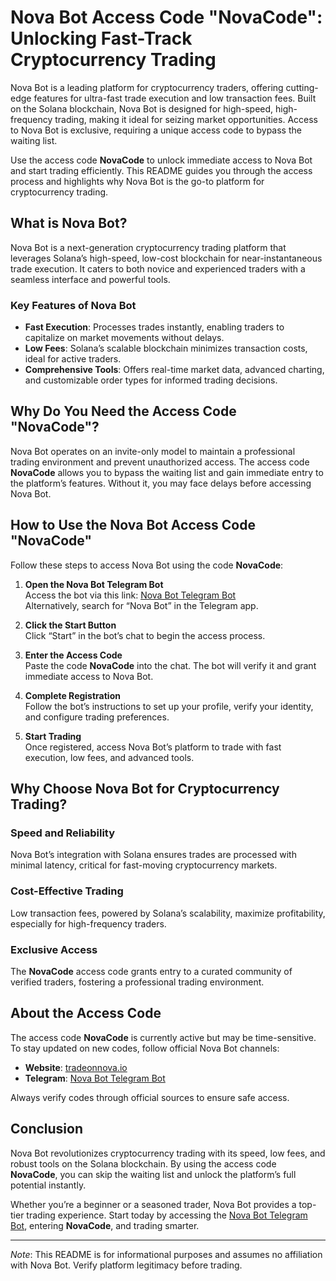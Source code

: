# Nova Bot Access Code "NovaCode": Unlocking Fast-Track Cryptocurrency Trading

Nova Bot is a leading platform for cryptocurrency traders, offering cutting-edge features for ultra-fast trade execution and low transaction fees. Built on the Solana blockchain, Nova Bot is designed for high-speed, high-frequency trading, making it ideal for seizing market opportunities. Access to Nova Bot is exclusive, requiring a unique access code to bypass the waiting list.

Use the access code **NovaCode** to unlock immediate access to Nova Bot and start trading efficiently. This README guides you through the access process and highlights why Nova Bot is the go-to platform for cryptocurrency trading.

## What is Nova Bot?

Nova Bot is a next-generation cryptocurrency trading platform that leverages Solana’s high-speed, low-cost blockchain for near-instantaneous trade execution. It caters to both novice and experienced traders with a seamless interface and powerful tools.

### Key Features of Nova Bot
- **Fast Execution**: Processes trades instantly, enabling traders to capitalize on market movements without delays.
- **Low Fees**: Solana’s scalable blockchain minimizes transaction costs, ideal for active traders.
- **Comprehensive Tools**: Offers real-time market data, advanced charting, and customizable order types for informed trading decisions.

## Why Do You Need the Access Code "NovaCode"?

Nova Bot operates on an invite-only model to maintain a professional trading environment and prevent unauthorized access. The access code **NovaCode** allows you to bypass the waiting list and gain immediate entry to the platform’s features. Without it, you may face delays before accessing Nova Bot.

## How to Use the Nova Bot Access Code "NovaCode"

Follow these steps to access Nova Bot using the code **NovaCode**:

1. **Open the Nova Bot Telegram Bot**  
   Access the bot via this link: [Nova Bot Telegram Bot](https://t.me/TradeonNovaBot)  
   Alternatively, search for “Nova Bot” in the Telegram app.

2. **Click the Start Button**  
   Click “Start” in the bot’s chat to begin the access process.

3. **Enter the Access Code**  
   Paste the code **NovaCode** into the chat. The bot will verify it and grant immediate access to Nova Bot.

4. **Complete Registration**  
   Follow the bot’s instructions to set up your profile, verify your identity, and configure trading preferences.

5. **Start Trading**  
   Once registered, access Nova Bot’s platform to trade with fast execution, low fees, and advanced tools.

## Why Choose Nova Bot for Cryptocurrency Trading?

### Speed and Reliability
Nova Bot’s integration with Solana ensures trades are processed with minimal latency, critical for fast-moving cryptocurrency markets.

### Cost-Effective Trading
Low transaction fees, powered by Solana’s scalability, maximize profitability, especially for high-frequency traders.

### Exclusive Access
The **NovaCode** access code grants entry to a curated community of verified traders, fostering a professional trading environment.

## About the Access Code

The access code **NovaCode** is currently active but may be time-sensitive. To stay updated on new codes, follow official Nova Bot channels:

- **Website**: [tradeonnova.io](https://tradeonnova.io)
- **Telegram**: [Nova Bot Telegram Bot](https://t.me/TradeonNovaBot)

Always verify codes through official sources to ensure safe access.

## Conclusion

Nova Bot revolutionizes cryptocurrency trading with its speed, low fees, and robust tools on the Solana blockchain. By using the access code **NovaCode**, you can skip the waiting list and unlock the platform’s full potential instantly.

Whether you’re a beginner or a seasoned trader, Nova Bot provides a top-tier trading experience. Start today by accessing the [Nova Bot Telegram Bot](https://t.me/TradeonNovaBot), entering **NovaCode**, and trading smarter.

---

*Note*: This README is for informational purposes and assumes no affiliation with Nova Bot. Verify platform legitimacy before trading.
